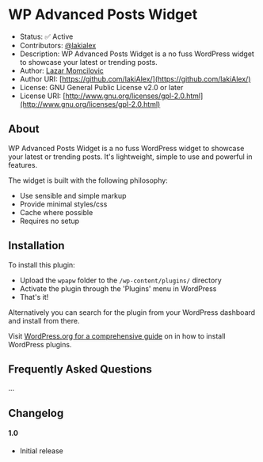 # WP Advanced Posts Widget

* Status: ✅ Active
* Contributors: [@lakialex](http://twitter.com/lakiAleksCS)
* Description: WP Advanced Posts Widget is a no fuss WordPress widget to showcase your latest or trending posts.
* Author: [Lazar Momcilovic](https://github.com/lakiAlex/)
* Author URI: [https://github.com/lakiAlex/](https://github.com/lakiAlex/)
* License: GNU General Public License v2.0 or later
* License URI: [http://www.gnu.org/licenses/gpl-2.0.html](http://www.gnu.org/licenses/gpl-2.0.html)

## About

WP Advanced Posts Widget is a no fuss WordPress widget to showcase your latest or trending posts. It's lightweight, simple to use and powerful in features.

The widget is built with the following philosophy:

* Use sensible and simple markup
* Provide minimal styles/css
* Cache where possible
* Requires no setup

## Installation

To install this plugin:

* Upload the `wpapw` folder to the `/wp-content/plugins/` directory
* Activate the plugin through the 'Plugins' menu in WordPress
* That's it!

Alternatively you can search for the plugin from your WordPress dashboard and install from there.

Visit [WordPress.org for a comprehensive guide](http://codex.wordpress.org/Managing_Plugins#Manual_Plugin_Installation) on in how to install WordPress plugins.

## Frequently Asked Questions

...

## Changelog

#### 1.0
* Initial release